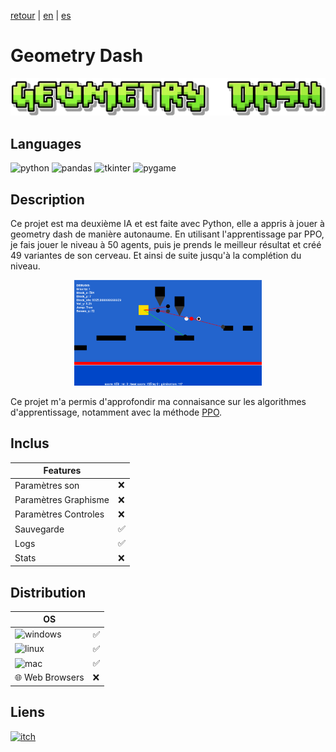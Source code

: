 [retour](/README.md) | [en](/translation/en/geometry-dash-ai.md) | [es](/translation/es/geometry-dash-ai.md)
  
# Geometry Dash

<p align="center">
  <img src="/image/geometry-dash-logo.png" width="600" alt="Geometry Dash logo">
</p>

## Languages

<img alt="python" src="https://img.shields.io/badge/Python-FFD43B?style=for-the-badge&logo=python&logoColor=blue"/> <img alt="pandas" src="https://img.shields.io/badge/Pandas-2C2D72?style=for-the-badge&logo=pandas&logoColor=white"/> <img alt="tkinter" src="https://img.shields.io/badge/Tkinter-478CBF?style=for-the-badge&logo=Tkinter&logoColor=white"/> <img alt="pygame" src="https://img.shields.io/badge/Pygame-FFFC00?style=for-the-badge&logo=pygame&logoColor=white"/>

## Description
Ce projet est ma deuxième IA et est faite avec Python, elle a appris à jouer à geometry dash de manière autonaume. En utilisant l'apprentissage par PPO, je fais jouer le niveau à 50 agents, puis je prends le meilleur résultat et créé 49 variantes de son cerveau. Et ainsi de suite jusqu'à la complétion du niveau.
<p align="center">
  <img src="/image/geometry-dash-ai-training.png" width="300" alt="geometry-dash-ai-training">
</p>
   
Ce projet m'a permis d'approfondir ma connaisance sur les algorithmes d'apprentissage, notamment avec la méthode [PPO](https://fr.wikipedia.org/wiki/Optimisation_de_politique_proximale).


## Inclus

| Features | |
|---------------|---------------|
| Paramètres son | ❌ |
| Paramètres Graphisme | ❌ |
| Paramètres Controles | ❌ |
| Sauvegarde | ✅ |
| Logs | ✅ |
| Stats | ❌ |

## Distribution

| OS | |
|---------------|---------------|
| <img alt="windows" src="https://img.shields.io/badge/Windows-0078D6?style=for-the-badge&logo=windows&logoColor=white"/> | ✅ |
| <img alt="linux" src="https://img.shields.io/badge/Linux-FCC624?style=for-the-badge&logo=linux&logoColor=black"/> | ✅ |
| <img alt="mac" src="https://img.shields.io/badge/mac%20os-000000?style=for-the-badge&logo=apple&logoColor=white"/> | ✅ |
| 🌐 Web Browsers | ❌ |


## Liens

<a target="_blank" href="https://github.com/nico-tome/PyDash_ai">
      <img alt="itch" src="https://img.shields.io/badge/GitHub-100000?style=for-the-badge&logo=github&logoColor=white">
</a>
